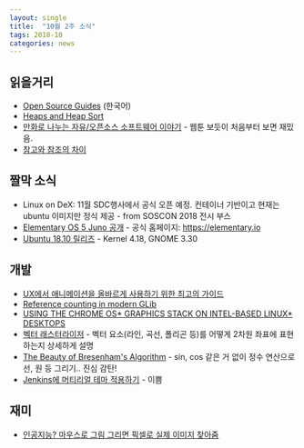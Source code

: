 ```yaml
---
layout: single
title:  "10월 2주 소식"
tags: 2018-10
categories: news
---
```

## 읽을거리

- [Open Source Guides](https://opensource.guide/ko/) (한국어)
- [Heaps and Heap Sort](https://www.youtube.com/watch?v=B7hVxCmfPtM)
- [만화로 나누는 자유/오픈소스 소프트웨어 이야기](https://joone.net/) - 웹툰 보듯이 처음부터 보면 재밌음.
- [참고와 참조의 차이](http://korean.go.kr/front/onlineQna/onlineQnaView.do?mn_id=61&qna_seq=57239)

## 짤막 소식

- Linux on DeX: 11월 SDC행사에서 공식 오픈 예정. 컨테이너 기반이고 현재는 ubuntu 이미지만 정식 제공 - from SOSCON 2018 전시 부스
- [Elementary OS 5 Juno 공개](https://medium.com/elementaryos/elementary-os-5-juno-is-here-471dfdedc7b3) - 공식 홈페이지: <https://elementary.io>
- [Ubuntu 18.10 릴리즈](https://blog.ubuntu.com/2018/10/18/ubuntu-18-10multi-cloudnew-desktop-theme-enhanced-snap-integration) - Kernel 4.18, GNOME 3.30

## 개발

- [UX에서 애니메이션을 올바르게 사용하기 위한 최고의 가이드 ](https://www.vobour.com/ux%EC%97%90%EC%84%9C-%EC%95%A0%EB%8B%88%EB%A9%94%EC%9D%B4%EC%85%98%EC%9D%84-%EC%98%AC%EB%B0%94%EB%A5%B4%EA%B2%8C-%EC%82%AC%EC%9A%A9%ED%95%98%EA%B8%B0-%EC%9C%84%ED%95%9C-%EC%B5%9C%EA%B3%A0%EC%9D%98-%EA%B0%80%EC%9D%B4%EB%93%9C-the-ul)
- [Reference counting in modern GLib](https://www.bassi.io/articles/2018/09/04/ref-counting/)
- [USING THE CHROME OS* GRAPHICS STACK ON INTEL-BASED LINUX* DESKTOPS](https://01.org/blogs/joone/2018/using-chrome-os-graphics-stack-intel-based-linux-desktops)
- [벡터 래스터라이저](http://hermet.pe.kr/127) - 벡터 요소(라인, 곡선, 폴리곤 등)를 어떻게 2차원 좌표에 표현하는지 상세하게 설명
- [The Beauty of Bresenham's Algorithm](http://members.chello.at/~easyfilter/bresenham.html) - sin, cos 같은 거 없이 정수 연산으로 선, 원 등 그리기.. 진심 감탄!
- [Jenkins에 머티리얼 테마 적용하기](https://jojoldu.tistory.com/343) - 이쁨

## 재미

- [인공지능? 마우스로 그림 그리면 픽셀로 실제 이미지 찾아줌](https://noni.cmiscm.com/)
